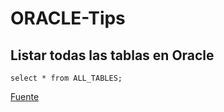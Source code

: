 # ORACLE-Tips

## Listar todas las tablas en Oracle

```[SQL]
select * from ALL_TABLES;
```
[Fuente](http://systemadmin.es/2009/10/listar-totas-las-tablas-en-oracle "Fuente")
